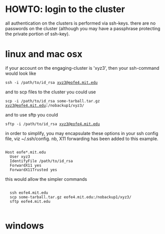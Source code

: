HOWTO: login to the cluster
===========================

all authentication on the clusters is performed via ssh-keys. 
there are no passwords on the cluster (although you may have
a passphrase protecting the private portion of ssh-key). 


# linux and mac osx

if your account on the engaging-cluster is 'xyz3', 
then your ssh-command would look like 

  <code>ssh -i /path/to/id_rsa xyz3@eofe4.mit.edu</code>

and to scp files to the cluster you could use

  <code>scp -i /path/to/id_rsa some-tarball.tar.gz xyz3@eofe4.mit.edu:/nobackup1/xyz3/</code>

and to use sftp you could

  <code>sftp -i  /path/to/id_rsa xyz3@eofe4.mit.edu</code>


in order to simplify, you may encapsulate these options 
in your ssh config file, viz ~/.ssh/config. nb, X11 forwarding
has been added to this example. 

<code>
Host eofe*.mit.edu
  User xyz3
  IdentifyFile /path/to/id_rsa
  ForwardX11 yes
  ForwardX11Trusted yes
</code>

this would allow the simpler commands

  <code>
  ssh eofe4.mit.edu
  scp some-tarball.tar.gz eofe4.mit.edu:/nobackup1/xyz3/
  sftp eofe4.mit.edu
  </code>

# windows

